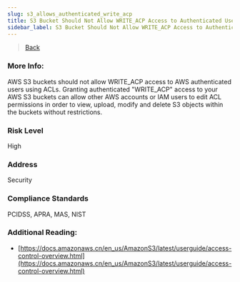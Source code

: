 ```yaml
---
slug: s3_allows_authenticated_write_acp
title: S3 Bucket Should Not Allow WRITE_ACP Access to Authenticated Users
sidebar_label: S3 Bucket Should Not Allow WRITE_ACP Access to Authenticated Users
---
```

> [Back](../../s3publiccheck)

### More Info:
AWS S3 buckets should not allow WRITE_ACP access to AWS authenticated users using ACLs. Granting authenticated "WRITE_ACP" access to your AWS S3 buckets can allow other AWS accounts or IAM users to edit ACL permissions in order to view, upload, modify and delete S3 objects within the buckets without restrictions. 

### Risk Level
High

### Address
Security

### Compliance Standards
PCIDSS, APRA, MAS, NIST

### Additional Reading:
- [https://docs.amazonaws.cn/en_us/AmazonS3/latest/userguide/access-control-overview.html](https://docs.amazonaws.cn/en_us/AmazonS3/latest/userguide/access-control-overview.html) 

